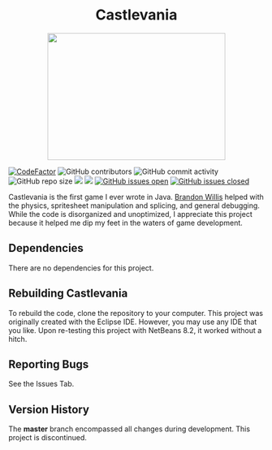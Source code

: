<h1 align="center">Castlevania</h1>

<p align="center">
  <img width="350" height="250" src="castlevania.gif">
</p>

[![CodeFactor](https://www.codefactor.io/repository/github/joshuacrotts/Castlevania/badge)](https://www.codefactor.io/repository/github/joshuacrotts/Castlevania) ![GitHub contributors](https://img.shields.io/github/contributors/JoshuaCrotts/Castlevania) ![GitHub commit activity](https://img.shields.io/github/commit-activity/m/JoshuaCrotts/Castlevania) ![GitHub repo size](https://img.shields.io/github/repo-size/JoshuaCrotts/Castlevania)  ![](https://tokei.rs/b1/github/JoshuaCrotts/Castlevania) ![](https://tokei.rs/b1/github/JoshuaCrotts/Castlevania?category=files) [![GitHub issues open](https://img.shields.io/github/issues/JoshuaCrotts/Castlevania)]() 
[![GitHub issues closed](https://img.shields.io/github/issues-closed-raw/JoshuaCrotts/Castlevania)]()

Castlevania is the first game I ever wrote in Java. [Brandon Willis](https://github.com/ballenwillis) helped with the physics, spritesheet manipulation and splicing, and general debugging. While the code is disorganized and unoptimized, I appreciate this project because it helped me dip my feet in the waters of game development.

## Dependencies

There are no dependencies for this project.

## Rebuilding Castlevania

To rebuild the code, clone the repository to your computer. This project was originally created with the Eclipse IDE. However, you may use any IDE that you like. Upon re-testing this project with NetBeans 8.2, it worked without a hitch. 

## Reporting Bugs

See the Issues Tab.

## Version History
The **master** branch encompassed all changes during development. This project is discontinued.
